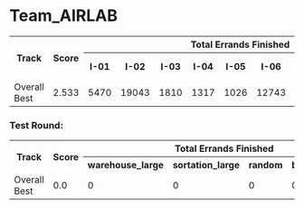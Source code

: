 # Team_AIRLAB
<table>
<tr>
<th rowspan='2'>Track</th>
<th rowspan='2'>Score</th>
<th colspan='10'>Total Errands Finished</th>
<th rowspan='2'>Entries</th>
<th rowspan='2'>Submission ID</th></tr>
<tr>
<th>I-01</th>
<th>I-02</th>
<th>I-03</th>
<th>I-04</th>
<th>I-05</th>
<th>I-06</th>
<th>I-07</th>
<th>I-08</th>
<th>I-09</th>
<th>I-10</th>
</tr>
<tr>
<td>Overall Best</td>
<td>2.533</td>
<td>5470</td>
<td>19043</td>
<td>1810</td>
<td>1317</td>
<td>1026</td>
<td>12743</td>
<td>23</td>
<td>0</td>
<td>1298</td>
<td>3189</td>
<td><a href='1737e199ff73c29b77c0ff45d15f0c24069ac4c3'>commit 1737e199ff73c29b77c0ff45d15f0c24069ac4c3</a></td>
<td>6568a99a0f0c9f5516d9aadf</td>
</tr>
</table>

### Test Round:
<table>
<tr>
<th rowspan='2'>Track</th>
<th rowspan='2'>Score</th>
<th colspan='5'>Total Errands Finished</th>
<th rowspan='2'>Entries</th>
<th rowspan='2'>Submission ID</th></tr>
<tr>
<th>warehouse_large</th>
<th>sortation_large</th>
<th>random</th>
<th>brc202d</th>
<th>Paris</th>
</tr>
<tr>
<td>Overall Best</td>
<td>0.0</td>
<td>0</td>
<td>0</td>
<td>0</td>
<td>0</td>
<td>0</td>
<td><a href='0c8f9a7409656ea724343f6e47b06fc7689ba4e4'>commit 0c8f9a7409656ea724343f6e47b06fc7689ba4e4</a></td>
<td>64e55bfd19c3fae19be7fc59</td>
</tr>
</table>

